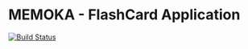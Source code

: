 # MEMOKA - FlashCard Application

[![Build Status](https://travis-ci.org/johntheo/memoka.svg?branch=master)](https://travis-ci.org/johntheo/memoka)
